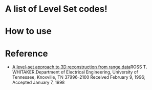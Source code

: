 # A list of Level Set codes!
# How to use

# Reference
* [A level-set approach to 3D reconstruction from range data](https://link.springer.com/content/pdf/10.1023%2FA%3A1008036829907.pdf)ROSS T. WHITAKER.Department of Electrical Engineering, University of Tennessee, Knoxville, TN 37996-2100 Received February 9, 1996; Accepted January 7, 1998
